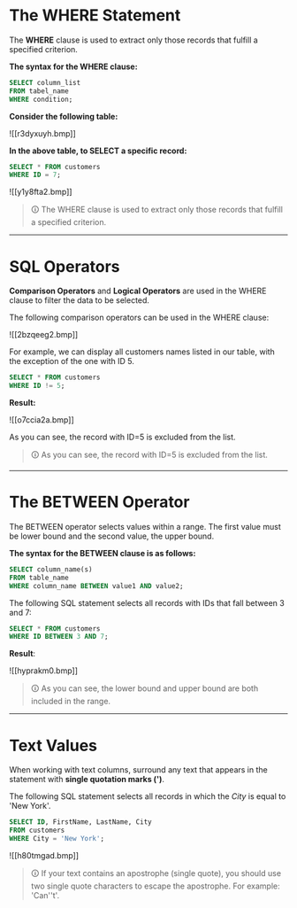 # The WHERE Statement
The **WHERE** clause is used to extract only those records that fulfill a specified criterion.  

**The syntax for the WHERE clause:**

```sql
SELECT column_list
FROM tabel_name
WHERE condition;
```

**Consider the following table:**

![[r3dyxuyh.bmp]]

**In the above table, to SELECT a specific record:**

```sql
SELECT * FROM customers
WHERE ID = 7;
```

![[y1y8fta2.bmp]]

>🛈 The WHERE clause is used to extract only those records that fulfill a specified criterion.

---

# SQL Operators
**Comparison Operators** and **Logical Operators** are used in the WHERE clause to filter the data to be selected.  
  
The following comparison operators can be used in the WHERE clause:

![[2bzqeeg2.bmp]]

For example, we can display all customers names listed in our table, with the exception of the one with ID 5.

```sql
SELECT * FROM customers
WHERE ID != 5;
```

**Result:**

![[o7ccia2a.bmp]]

As you can see, the record with ID=5 is excluded from the list.

>🛈 As you can see, the record with ID=5 is excluded from the list.

---

# The BETWEEN Operator  
The BETWEEN operator selects values within a range. The first value must be lower bound and the second value, the upper bound.  
  
**The syntax for the BETWEEN clause is as follows:**

```sql
SELECT column_name(s)  
FROM table_name  
WHERE column_name BETWEEN value1 AND value2;
```

The following SQL statement selects all records with IDs that fall between 3 and 7:

```sql
SELECT * FROM customers
WHERE ID BETWEEN 3 AND 7;
```

**Result**:

![[hyprakm0.bmp]]

>🛈 As you can see, the lower bound and upper bound are both included in the range.

---

# Text Values  
When working with text columns, surround any text that appears in the statement with **single quotation marks (')**.  
  
The following SQL statement selects all records in which the _City_ is equal to 'New York'.

```sql
SELECT ID, FirstName, LastName, City
FROM customers
WHERE City = 'New York';
```

![[h80tmgad.bmp]]

>🛈 If your text contains an apostrophe (single quote), you should use two single quote characters to escape the apostrophe. For example: 'Can''t'.
